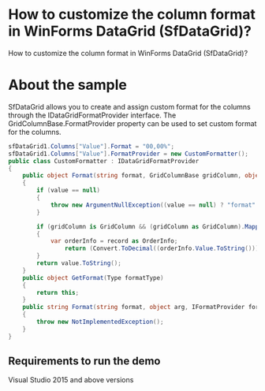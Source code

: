 # How to customize the column format in WinForms DataGrid (SfDataGrid)?

How to customize the column format in WinForms DataGrid (SfDataGrid)?

# About the sample

SfDataGrid allows you to create and assign custom format for the columns through the IDataGridFormatProvider interface. The GridColumnBase.FormatProvider property can be used to set custom format for the columns.

```c#
sfDataGrid1.Columns["Value"].Format = "00,00%";
sfDataGrid1.Columns["Value"].FormatProvider = new CustomFormatter();
public class CustomFormatter : IDataGridFormatProvider
{
    public object Format(string format, GridColumnBase gridColumn, object record, object value)
    {
        if (value == null)
        {
            throw new ArgumentNullException((value == null) ? "format" : "args");
        }

        if (gridColumn is GridColumn && (gridColumn as GridColumn).MappingName == "Value")
        {
            var orderInfo = record as OrderInfo;
                return (Convert.ToDecimal((orderInfo.Value.ToString()))).ToString("0.00%");
        }
        return value.ToString();
    }
    public object GetFormat(Type formatType)
    {
        return this;
    }
    public string Format(string format, object arg, IFormatProvider formatProvider)
    {
        throw new NotImplementedException();
    }
}
```
## Requirements to run the demo
 Visual Studio 2015 and above versions
